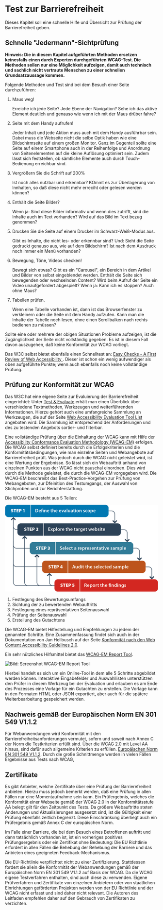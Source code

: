 # Test zur Barrierefreiheit


Dieses Kapitel soll eine schnelle Hilfe und Übersicht zur Prüfung der Barrierefreiheit geben.


## Schnelle "Jedermann"-Sichtprüfung

**Hinweis: Die in diesem Kapitel aufgeführten Methoden ersetzen keinesfalls einen durch Experten durchgeführten WCAG-Test. Die Methoden sollen nur eine Möglichkeit aufzeigen, damit auch technisch und sachlich nicht vertraute Menschen zu einer schnellen Grundsatzaussage kommen.**


Folgende Methoden und Test sind bei dem Besuch einer Seite durchzuführen: 


1. Maus weg!

    Erreiche ich jede Seite? Jede Ebene der Navigation? Sehe ich das aktive Element deutlich und genauso wie wenn ich mit der Maus drüber fahre?

2. Seite mit dem Handy aufrufen!

    Jeder Inhalt und jede Aktion muss auch mit dem Handy ausführbar sein. Dabei muss die Webseite nicht die selbe Optik haben wie eine Bildschirmseite auf einem großen Monitor. Ganz im Gegenteil sollte eine Seite auf einem Smartphone auch in der Reihenfolge und Anordnung von Seitenelementen auf die kleine Auflösung optimiert sein. Zudem lässt sich feststellen, ob sämtliche Elemente auch durch Touch-Bedienung erreichbar sind.
    
3. Vergrößern Sie die Schrift auf 200%

     Ist noch alles nutzbar und erkennbar? KOmmt es zur Überlagerung von Innhalten, so daß diese nicht mehr erreciht oder gelesen werden können?
     
4.  Enthält die Seite Bilder?

    Wenn ja: Sind diese Bilder informativ und wenn dies zutrifft, sind die Inhalte auch im Text vorhanden? Wird auf das Bild im Text bezug genommen?

5. Drucken Sie die Seite auf einem Drucker im Schwarz-Weiß-Modus aus.

    Gibt es Inhalte, die nicht les- oder erkennbar sind?
    Und: Sieht die Seite gedruckt genauso aus, wie auf dem Bildschirm? Ist nach dem Ausdruck noch immer ein Menü vorhanden?
 
6.  Bewegung, Töne, Videos checken!   
    
    Bewegt sich etwas? Gibt es ein "Carousel", ein Bereich in dem Artikel und Bilder von selbst eingeblendet werden. Enthält die Seite sich bewegenden oder wechselnden Content?  Wird beim Aufruf der Seite ein Video unaufgefordert abgespielt?
    Wenn ja: Kann ich es stoppen? Auch ohne Maus?
    
7. Tabellen prüfen.

    Wenn eine Tabelle vorhanden ist, dann ist das Browserfenster zu verkleinern oder die Seite mit dem Handy aufzufen. Kann man die Inhalte der Tabelle noch lesen, ohne einen Scrollbalken nach rechts bedienen zu müssen?
    
    

Sollte eine oder mehrere der obigen Situationen Probleme aufzeigen, ist die Zugänglichkeit der Seite nicht vollständig gegeben. Es ist in diesem Fall davon auszugehen, daß keine Konformität zur WCAG vorliegt.

Das W3C selbst bietet ebenfalls einen Schnelltest an: [Easy Checks - A First Review of Web Accessibility
](https://www.w3.org/WAI/test-evaluate/preliminary/).
Dieser ist schon ein wenig aufwendiger als oben aufgeführte Punkte; wenn auch ebenfalls noch keine vollständige Prüfung. 




## Prüfung zur Konformität zur WCAG  

Das W3C hat eine eigene Seite zur Evaluierung der Barrierefreiheit eingerichtet: Unter [Test &amp; Evaluate](https://www.w3.org/WAI/test-evaluate/) erhält man einen Überblick über verschiedene Textmethoden, Werkzeugen und weiterführenden Informationen. 
Hierzu gehört auch eine umfangreiche Sammlung an Werkzeugen, die auf der Seite  [Web Accessibility Evaluation Tool List](https://www.w3.org/WAI/ER/tools/) angeboten wird. Die Sammlung ist entsprechend der Anforderungen und des zu testenden Angebots sortier- und filterbar.   


Eine vollständige Prüfung über die Einhaltung der WCAG kann mit Hilfe der [Accessibility Conformance Evaluation Methodology (WCAG-EM)](https://www.w3.org/TR/WCAG-EM/) erfolgen. 
Die WCAG selbst definiert bereits durch die Erfolgskriterien und die Konformitätsbedingungen, wie man einzelne Seiten und Webangebote auf Barrierefreiheit prüft. Was jedoch durch die WCAG nicht geleistet wird, ist eine Wertung der Ergebnisse. So lässt sich ein Webauftritt anhand von einzelnen Punkten aus der WCAG nicht pauschal einordnen. 
Dies wird durch die Methode geleistet, die durch die WCAG-EM vorgegeben wird. Die WCAG-EM beschreibt das Best-Practice-Vorgehen zur Prüfung von Webangeboten, zur Dfeinition des Testumgangs, der Auswahl von Stichproben und zur Berichterstattung.   

Die WCAG-EM besteht aus 5 Teilen:

![Bild: Schemagrafik zur Auswahl des Umfangs einer Evaluation](07-tests/wcag-em-process.png)

1. Festlegung des Bewertungsumfangs
2. Sichtung der zu bewertenden Webauftritts
3. Festlegung eines repräsentativen Seitenauswahl
4. Prüfung der Seitenauswahl
5. Erstellung des Gutachtens

Die WCAG-EM bietet Hilfestellung und Empfehlungen zu jedem der genannten Schritte.
Eine Zusammenfassung findet sich auch in der Dokumentation von Jan Hellbusch auf der Seite [Konformität nach den Web Content Accessibility Guidelines 2.0](https://www.barrierefreies-webdesign.de/wcag2/konformitaet/konformitaetsbewertung.html). 

Ein sehr nützliches Hilfsmittel bietet das [WCAG-EM Report Tool](https://www.w3.org/WAI/eval/report-tool/). 

![Bild: Screenshot WCAG-EM Report Tool](07-tests/wcag-em-tool.png)

Hierbei handelt es sich um ein Online-Tool in dem alle 5 Schritte abgebildet werden können. Interaktive Eingabefelder und Auswahllisten unterstützen den Prüfer in diesem Werkzeug bei der Evaluation und erlauben es am Ende des Prozesses eine Vorlage für ein Gutachten zu erstellen. Die Vorlage kann in den Formaten HTML oder JSON exportiert, aber auch für die spätere Weiterbearbeitung gespeichert werden.

## Nachweis gemäß der Europäischen Norm EN 301 549 V1.1.2

Für Webanwendungen wird Konformität mit den Barrierefreiheitsanforderungen vermutet, sofern und soweit nach Annex C der Norm die Testkriterien erfüllt sind. Über die WCAG 2.0 mit Level AA hinaus, sind dafür auch allgemeine Kriterien zu erfüllen.
[Europäischen Norm EN 301 549 V1.1.2](https://www.etsi.org/deliver/etsi_en/301500_301599/301549/01.01.02_60/en_301549v010102p.pdf). Durch die große Schnittmenge werden in vielen Fällen Ergebnisse aus Tests nach WCAG,

## Zertifikate

Es gibt Anbieter, welche Zertifikate über eine Prüfung der Barrierefreiheit anbieten. Hierzu muss jedoch bemerkt werden, daß eine Prüfung in allen Fällen nur eine Momentaufnahme sein kann. Ein Prüfergebnis, welches die Konformität einer Webseite gemäß der WCAG 2.0 in der Konformitätsstufe AA belegt gilt für den Zeitpunkt des Tests. Da größere Webauftritte steten Änderungen und Aktualisierungen ausgesetzt sind, ist die Gültigkeit einer Prüfung ebenfalls zeitlich begrenzt. Diese Einschränkung überliegt auch ein Prüfergebnis gemäß Annex C der europäischen Norm.

Im Falle einer Barriere, die bei dem Besuch eines Betroffenen auftritt und dann tatsächlich vorhanden ist, ist ein vorheriges positives Prüfungsergebnis oder ein Zertifikat ohne Bedeutung: Die EU Richtlinie erfordert in allen Fällen die Behebung der Behebung der Barriere und das Anbieten eines geeigneten Feedback-Mechanismus.

Die EU-Richtlinie verpflichtet nicht zu einer Zertifizierung. Stattdessen fordert sie allein die Konformität der Webanwendungen gemäß der Europäischen Norm EN 301 549 V1.1.2 auf Basis der WCAG. Da die WCAG eigene Testverfahren enthalten, sind auch diese zu verwenden. 
Eigene Prüfverfahren und Zertifikate von einzelnen Anbietern oder von staatlichen Einrichtungen geförderten Projekten werden von der EU Richtlinie und der WCAG nicht erfasst und sind daher nicht relevant.
Die Autoren des Leitfaden empfehlen daher auf den Gebrauch von Zertifikaten zu verzichten.







